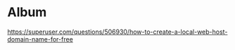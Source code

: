 # Album

https://superuser.com/questions/506930/how-to-create-a-local-web-host-domain-name-for-free
